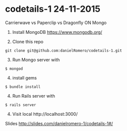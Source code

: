 # codetails-1 24-11-2015
Carrierwave vs Paperclip vs Dragonfly ON Mongo

1. Install MongoDB https://www.mongodb.org/

2. Clone this repo
  ```
  git clone git@github.com:danielRomero/codetails-1.git
  ```

3. Run Mongo server with 
  ```
  $ mongod
  ```

4. install gems
  ```
  $ bundle install
  ```

4. Run Rails server with
  ```
  $ rails server
  ```

4. Visit local
  http://localhost:3000/

Slides http://slides.com/danielromero-1/codetails-1#/